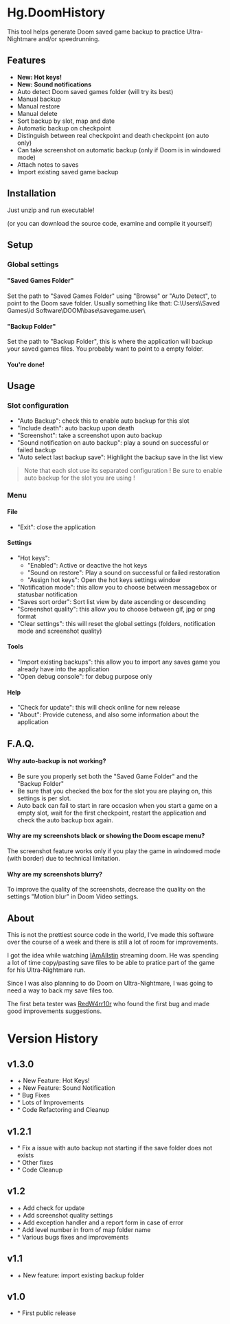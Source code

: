 # Hg.DoomHistory

This tool helps generate Doom saved game backup to practice Ultra-Nightmare and/or speedrunning.

## Features

- **New: Hot keys!**
- **New: Sound notifications**
- Auto detect Doom saved games folder (will try its best)
- Manual backup
- Manual restore
- Manual delete
- Sort backup by slot, map and date
- Automatic backup on checkpoint
- Distinguish between real checkpoint and death checkpoint (on auto only)
- Can take screenshot on automatic backup (only if Doom is in windowed mode)
- Attach notes to saves
- Import existing saved game backup


## Installation

Just unzip and run executable!

(or you can download the source code, examine and compile it yourself)

## Setup
### Global settings

#### "Saved Games Folder"
Set the path to "Saved Games Folder" using "Browse" or "Auto Detect", to point to the Doom save folder.
Usually something like that:
C:\Users\\<username>\Saved Games\id Software\DOOM\base\savegame.user\\<some big number>

#### "Backup Folder"
Set the path to "Backup Folder", this is where the application will backup your saved games files.
You probably want to point to a empty folder.

#### You're done!

## Usage
### Slot configuration

- "Auto Backup": check this to enable auto backup for this slot
- "Include death": auto backup upon death
- "Screenshot": take a screenshot upon auto backup
- "Sound notification on auto backup": play a sound on successful or failed backup
- "Auto select last backup save": Highlight the backup save in the list view

> Note that each slot use its separated configuration !
> Be sure to enable auto backup for the slot you are using !

### Menu
#### File
- "Exit": close the application
#### Settings
- "Hot keys":
  - "Enabled": Active or deactive the hot keys
  - "Sound on restore": Play a sound on successful or failed restoration
  - "Assign hot keys": Open the hot keys settings window
- "Notification mode": this allow you to choose between messagebox or statusbar notification
- "Saves sort order": Sort list view by date ascending or descending
- "Screenshot quality": this allow you to choose between gif, jpg or png format
- "Clear settings": this will reset the global settings (folders, notification mode and screenshot quality)
#### Tools
- "Import existing backups": this allow you to import any saves game you already have into the application
- "Open debug console": for debug purpose only
#### Help
- "Check for update": this will check online for new release
- "About": Provide cuteness, and also some information about the application

## F.A.Q.

#### Why auto-backup is not working?

- Be sure you properly set both the "Saved Game Folder" and the "Backup Folder"
- Be sure that you checked the box for the slot you are playing on, this settings is per slot.
- Auto back can fail to start in rare occasion when you start a game on a empty slot, wait for the first checkpoint, restart the application and check the auto backup box again.

#### Why are my screenshots black or showing the Doom escape menu?

The screenshot feature works only if you play the game in windowed mode (with border) due to technical limitation.

#### Why are my screenshots blurry?

To improve the quality of the screenshots, decrease the quality on the settings "Motion blur" in Doom Video settings.

## About

This is not the prettiest source code in the world, I've made this software over the course of a week and there is still a lot of room for improvements.

I got the idea while watching [IAmAllstin](https://www.twitch.tv/iamallstin) streaming doom. He was spending a lot of time copy/pasting save files to be able to pratice part of the game for his Ultra-Nightmare run.

Since I was also planning to do Doom on Ultra-Nightmare, I was going to need a way to back my save files too.

The first beta tester was [RedW4rr10r](https://www.twitch.tv/redw4rr10r) who found the first bug and made good improvements suggestions.


# Version History

## v1.3.0

- \+ New Feature: Hot Keys!
- \+ New Feature: Sound Notification
- \* Bug Fixes
- \* Lots of Improvements
- \* Code Refactoring and Cleanup

## v1.2.1

- \* Fix a issue with auto backup not starting if the save folder does not exists
- \* Other fixes
- \* Code Cleanup

## v1.2

- \+ Add check for update
- \+ Add screenshot quality settings
- \+ Add exception handler and a report form in case of error
- \* Add level number in from of map folder name
- \* Various bugs fixes and improvements

## v1.1

- \+ New feature: import existing backup folder

## v1.0

- \* First public release
